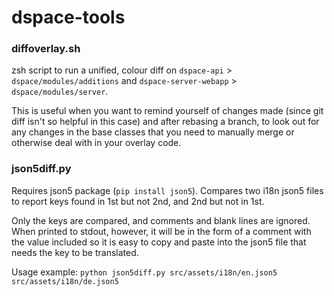 # dspace-tools

### diffoverlay.sh

zsh script to run a unified, colour diff on `dspace-api` > `dspace/modules/additions` and `dspace-server-webapp` > `dspace/modules/server`.

This is useful when you want to remind yourself of changes made (since git diff isn't so helpful in this case) and after rebasing a branch, to look out for any changes in the base classes that you need to manually merge or otherwise deal with in your overlay code.

### json5diff.py

Requires json5 package (`pip install json5`). Compares two i18n json5 files to report keys found in 1st but not 2nd, and 2nd but not in 1st.

Only the keys are compared, and comments and blank lines are ignored. When printed to stdout, however, it will be in the form of a comment with the value included so it is easy to copy and paste into the json5 file that needs the key to be translated.

Usage example: `python json5diff.py src/assets/i18n/en.json5 src/assets/i18n/de.json5`
